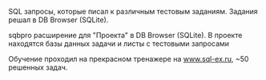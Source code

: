SQL запросы, которые писал к различным тестовым заданиям.
Задания решал в DB Browser (SQLite). 

sqbpro расширение для "Проекта" в  DB Browser (SQLite). В проекте находятся базы данных задачи и листы с тестовыми запросами

Обучение проходил на прекрасном тренажере на www.sql-ex.ru, ~50 решенных задач.

